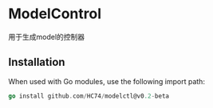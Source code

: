 # ModelControl
用于生成model的控制器
## Installation

When used with Go modules, use the following import path:
```go
go install github.com/HC74/modelctl@v0.2-beta
```
